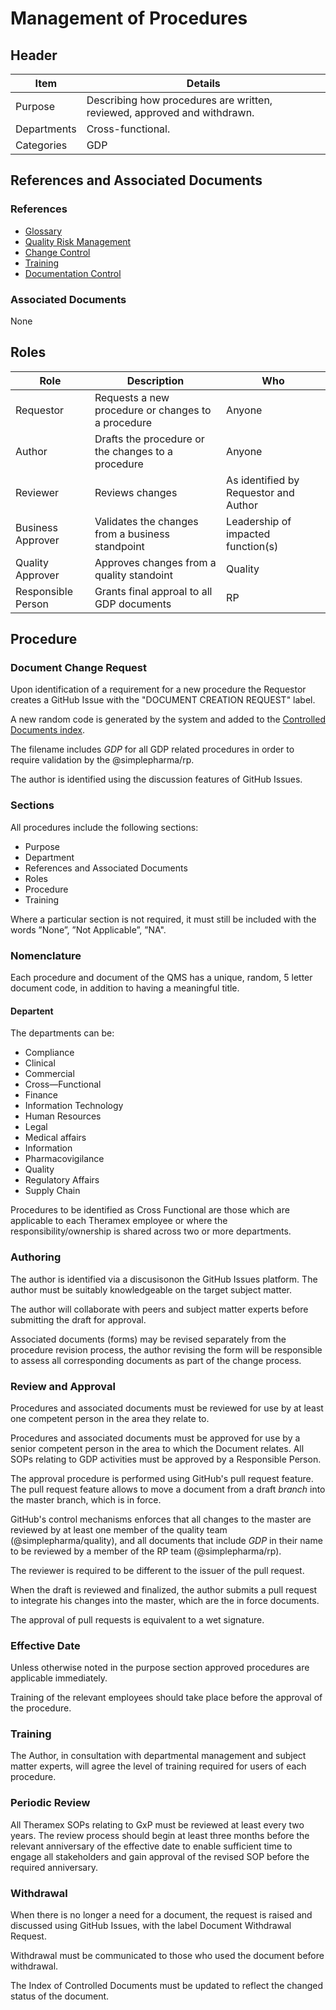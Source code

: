 # Management of Procedures

## Header

Item    |   Details
----    |   ----
Purpose | Describing how procedures are written, reviewed, approved and withdrawn.
Departments | Cross-functional.
Categories    | GDP

## References and Associated Documents

### References

* [Glossary][QEAIC]
* [Quality Risk Management][LBHIY]    
* [Change Control][UYNEF]
* [Training][ZWJPR]
* [Documentation Control][BWRPX]

### Associated Documents

None

## Roles

Role     |   Description    |   Who
------   |   --------       |  ----
Requestor|  Requests a new procedure or changes to a procedure | Anyone
Author   | Drafts the procedure or the changes to a procedure | Anyone
Reviewer | Reviews changes  | As identified by Requestor and Author
Business Approver  | Validates the changes from a business standpoint | Leadership of impacted function(s)
Quality Approver    | Approves changes from a quality standoint | Quality
Responsible Person  | Grants final approal to all GDP documents | RP 

## Procedure

### Document Change Request

Upon identification of a requirement for a new procedure the Requestor creates a GitHub Issue with the "DOCUMENT CREATION REQUEST" label.

A new random code is generated by the system and added to the [Controlled Documents index](https://airtable.com/invite/l?inviteId=invqih3lbEsz9vN2f&inviteToken=8c9bfd29601b9fb26fae7d6772dab01b35d2490b2a971409e5b095236f3a709f).

The filename includes _GDP_ for all GDP related procedures in order to require validation by the @simplepharma/rp.

The author is identified using the discussion features of GitHub Issues.

### Sections

All procedures include the following sections:

* Purpose
* Department
* References and Associated Documents
* Roles
* Procedure
* Training

Where a particular section is not required, it must still be included with the words ”None”, ”Not Applicable”, ”NA".

### Nomenclature

Each procedure and document of the QMS has a unique, random, 5 letter document code, in addition to having a meaningful title.

#### Departent

The departments can be:

* Compliance
* Clinical
* Commercial
* Cross—Functional
* Finance
* Information Technology
* Human Resources
* Legal
* Medical affairs
* Information
* Pharmacovigilance
* Quality
* Regulatory Affairs
* Supply Chain

Procedures to be identified as Cross Functional are those which are applicable to each Theramex employee or where the responsibility/ownership is shared across two or more departments.

### Authoring

The author is identified via a discusisonon the GitHub Issues platform. The author must be suitably knowledgeable on the target subject matter.

The author will collaborate with peers and subject matter experts before submitting the draft for approval.

Associated documents (forms) may be revised separately from the procedure revision process, the author revising the form will be responsible to assess all corresponding documents as part of the change process.

### Review and Approval

Procedures and associated documents must be reviewed for use by at least one competent person in the area they relate to.

Procedures and associated documents must be approved for use by a senior competent person in the area to which the Document relates. All SOPs relating to GDP activities must be approved by a Responsible Person.

The approval procedure is performed using GitHub's pull request feature. The pull request feature allows to move a document from a draft _branch_ into the master branch, which is in force.

GitHub's control mechanisms enforces that all changes to the master are reviewed by at least one member of the quality team (@simplepharma/quality), and all documents that include _GDP_ in their name to be reviewed by a member of the RP team (@simplepharma/rp).

The reviewer is required to be different to the issuer of the pull request.

 When the draft is reviewed and finalized, the author submits a pull request to integrate his changes into the master, which are the in force documents.

The approval of pull requests is equivalent to a wet signature.

### Effective Date

Unless otherwise noted in the purpose section approved procedures are applicable immediately.

Training of the relevant employees should take place before the approval of the procedure.

### Training

The Author, in consultation with departmental management and subject matter experts, will agree the level of training required for users of each procedure.

### Periodic Review

All Theramex SOPs relating to GxP must be reviewed at least every two years. The review process should begin at least three months before the relevant anniversary of the effective date to enable sufficient time to engage all stakeholders and gain approval of the revised SOP before the required anniversary.

### Withdrawal

When there is no longer a need for a document, the request is raised and discussed using GitHub Issues, with the label Document Withdrawal Request. 

Withdrawal must be communicated to those who used the document before withdrawal.

The Index of Controlled Documents must be updated to reflect the changed status of the document.

[GMP Guidelines]: https://ec.europa.eu/health/documents/eudralex/vol-4_en]
[GDP Guidelines]: https://eur-lex.europa.eu/LexUriServ/LexUriServ.do?uri=OJ:C:2013:343:0001:0014:EN:PDF
[GVP Guidelines]: https://www.ema.europa.eu/en/documents/regulatory-procedural-guideline/guideline-good-pharmacovigilance-practices-gvp-module-vi-collection-management-submission-reports_en.pdf
[Directive 2010/84/EU]: https://ec.europa.eu/health/sites/health/files/files/eudralex/vol-1/dir_2010_84/dir_2010_84_en.pdf
[Regulation EU No 1235/2010]: https://eur-lex.europa.eu/legal-content/EN/TXT/?uri=CELEX:32010R1235
[AMXWS]: /procedures/Procedure_GDP_AMXWS_Management_of_Standard_Operating_Procedures.md
[XIDEX]: /procedures/Procedure_GDP_XIDEX_Responsible_Person.md
[BWRPX]: /procedures/Procedure_GDP_BWRPX_Documentation_Control.md
[XCEUG]: /procedures/Procedure_GDP_XCEUG_Deviations.md
[UYNEF]: /procedures/Procedure_GDP_UYNEF_Change_Control.md
[OZCFN]: /procedures/Procedure_GDP_OZCFN_Management_Review_And_Monitoring.md
[LBHIY]: /procedures/Procedure_GDP_LBHIY_Quality_Risk_Management.md
[ZWJPR]: /procedures/Procedure_GDP_ZWJPR_Training.md
[VQICE]: /procedures/Procedure_GDP_VQICE_Receipt_Of_Medicinal_Products.md
[AGTXC]: /procedures/Procedure_GDP_AGTXC_Establishing_The_Authority_Of_Suppliers_To_Supply_Medicinal_Products.md
[ZIWKI]: /procedures/Procedure_GDP_ZIWKI_Customer_Complaints.md
[VOZWP]: /procedures/Procedure_GDP_VOZWP_Recall_Procedure.md
[HBQIN]: /procedures/Procedure_GDP_HBQIN_Outsourced_Activities.md
[GMQHI]: /procedures/Procedure_GDP_GMQHI_Self_Inspections.md
[VTOMR]: /procedures/Procedure_GDP_VTOMR_Falsified_Medicinal_Products.md
[BMAXZ]: /procedures/Procedure_GDP_BMAXZ_Medicinal_Product_Returns.md
[YUISV]: /procedures/Procedure_GDP_YUISV_CAPA.md
[QEAIC]: /procedures/Document_QEAIC_Glossary.md
[GGNHM]: /procedures/Procedure_GDP_GGNHM_Reporting_of_Adverse_Events.md
[AGDXV]: /procedures/Procedure_GDP_AGDXV_Serialisation.md
